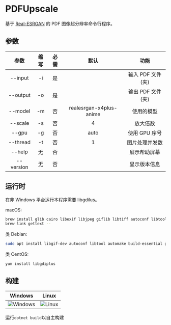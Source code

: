 ﻿# PDFUpscale 

基于 [Real-ESRGAN] 的 PDF 图像超分辨率命令行程序。

## 参数

|   参数    | 缩写  | 必需  |          默认           |       功能        |
| :-------: | :---: | :---: | :---------------------: | :---------------: |
|  --input  |  -i   |  是   |                         | 输入 PDF 文件(夹) |
| --output  |  -o   |  是   |                         | 输出 PDF 文件(夹) |
|  --model  |  -m   |  否   | realesrgan-x4plus-anime |    使用的模型     |
|  --scale  |  -s   |  否   |            4            |     放大倍数      |
|   --gpu   |  -g   |  否   |          auto           |   使用 GPU 序号   |
| --thread  |  -t   |  否   |            1            |  图片处理并发数   |
|  --help   |  无   |  否   |                         |   展示帮助屏幕    |
| --version |  无   |  否   |                         |   显示版本信息    |

## 运行时

在非 Windows 平台运行本程序需要 libgdilus。

macOS:

```bash
brew install glib cairo libexif libjpeg giflib libtiff autoconf libtool automake pango pkg-config
brew link gettext --
```

类 Debian:

```bash
sudo apt install libgif-dev autoconf libtool automake build-essential gettext libglib2.0-dev libcairo2-dev libtiff-dev libexif-dev
```

类 CentOS:
```bash
yum install libgdiplus

```

## 构建

|          Windows          |         Linux         |
| :-----------------------: | :-------------------: |
| ![Windows][Build Windows] | ![Linux][Build Linux] |

运行`dotnet build`以自主构建

[Real-ESRGAN]: https://github.com/xinntao/Real-ESRGAN
[Build Windows]: https://img.shields.io/github/actions/workflow/status/KaiHuaDou/PDFUpscale/build-windows.yml
[Build Linux]: https://img.shields.io/github/actions/workflow/status/KaiHuaDou/PDFUpscale/build-linux.yml
